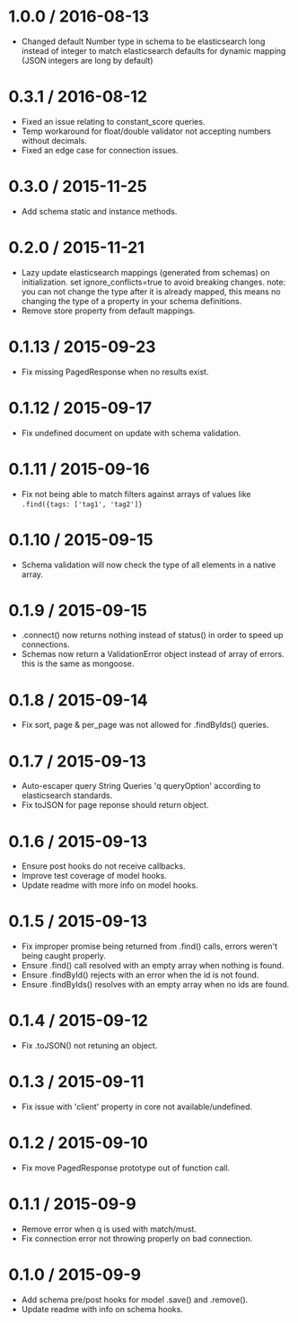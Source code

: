 1.0.0 / 2016-08-13
===================
  * Changed default Number type in schema to be elasticsearch long instead of integer to match elasticsearch defaults for dynamic mapping (JSON integers are long by default)

0.3.1 / 2016-08-12
===================
  * Fixed an issue relating to constant_score queries.
  * Temp workaround for float/double validator not accepting numbers without decimals.
  * Fixed an edge case for connection issues.

0.3.0 / 2015-11-25
===================
  * Add schema static and instance methods.

0.2.0 / 2015-11-21
===================
  * Lazy update elasticsearch mappings (generated from schemas) on initialization. set ignore_conflicts=true to avoid breaking changes. note: you can not change the type after it is already mapped, this means no changing the type of a property in your schema definitions.
  * Remove store property from default mappings.

0.1.13 / 2015-09-23
===================
  * Fix missing PagedResponse when no results exist.

0.1.12 / 2015-09-17
===================
  * Fix undefined document on update with schema validation.

0.1.11 / 2015-09-16
===================
  * Fix not being able to match filters against arrays of values like `.find({tags: ['tag1', 'tag2']}`

0.1.10 / 2015-09-15
===================
  * Schema validation will now check the type of all elements in a native array.

0.1.9 / 2015-09-15
===================
  * .connect() now returns nothing instead of status() in order to speed up connections.
  * Schemas now return a ValidationError object instead of array of errors. this is the same as mongoose.

0.1.8 / 2015-09-14
===================
  * Fix sort, page & per_page was not allowed for .findByIds() queries.

0.1.7 / 2015-09-13
===================
  * Auto-escaper query String Queries 'q queryOption' according to elasticsearch standards.
  * Fix toJSON for page reponse should return object.

0.1.6 / 2015-09-13
===================
  * Ensure post hooks do not receive callbacks.
  * Improve test coverage of model hooks.
  * Update readme with more info on model hooks.

0.1.5 / 2015-09-13
===================
  * Fix improper promise being returned from .find() calls, errors weren't being caught properly.
  * Ensure .find() call resolved with an empty array when nothing is found.
  * Ensure .findById() rejects with an error when the id is not found.
  * Ensure .findByIds() resolves with an empty array when no ids are found.

0.1.4 / 2015-09-12
===================
  * Fix .toJSON() not retuning an object.

0.1.3 / 2015-09-11
===================
  * Fix issue with 'client' property in core not available/undefined.

0.1.2 / 2015-09-10
===================
  * Fix move PagedResponse prototype out of function call.

0.1.1 / 2015-09-9
===================
  * Remove error when q is used with match/must.
  * Fix connection error not throwing properly on bad connection.

0.1.0 / 2015-09-9
===================
  * Add schema pre/post hooks for model .save() and .remove().
  * Update readme with info on schema hooks.

